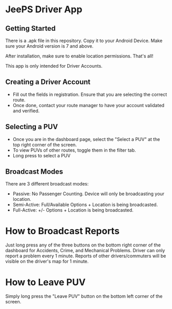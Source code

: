 # JeePS Driver App

## Getting Started

There is a .apk file in this repository. Copy it to your Android Device. Make sure your Android version is 7 and above.

After installation, make sure to enable location permissions. That's all! 

This app is only intended for Driver Accounts. 

## Creating a Driver Account

- Fill out the fields in registration. Ensure that you are selecting the correct route.
- Once done, contact your route manager to have your account validated and verified.

## Selecting a PUV 

- Once you are in the dashboard page, select the "Select a PUV" at the top right corner of the screen.
- To view PUVs of other routes, toggle them in the filter tab.
- Long press to select a PUV

## Broadcast Modes

There are 3 different broadcast modes:
- Passive: No Passenger Counting. Device will only be broadcasting your location.
- Semi-Active: Full/Available Options + Location is being broadcasted.
- Full-Active: +/- Options + Location is being broadcasted.

# How to Broadcast Reports

Just long press any of the three buttons on the bottom right corner of the dashboard for Accidents, Crime, and Mechanical Problems. Driver can only report a problem every 1 minute. Reports of other drivers/commuters will be visible on the driver's map for 1 minute.

# How to Leave PUV

Simply long press the "Leave PUV" button on the bottom left corner of the screen.

